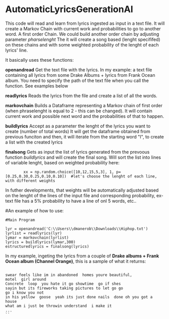 # AutomaticLyricsGenerationAI

This code will read and learn from lyrics ingested as input in a text file.
It will create a Markov Chain with current work and probabilities to go to another word. A first order Chain. 
We could build another order chain by adjusting parameter *pharselenght*
The it will create a song based (lenght specififed) on these chains and with some weighted probability of the lenght of each lyrics' line.

It basically uses these functions:

**openandread**
Get the text file with the lyrics. In my example: a text file containing all lyrics from some Drake Albums + lyrics from Frank Ocean album.
You need to specify the path of the text file when you call the function. See examples below

**readlyrics**
Reads the lyrics from the file and create a list of all the words.

**markovchain**
Builds a Dataframe representing a Markov chain of first order (when phraselenght is equal to 2 - this can be changed).
It will contain current work and possible next word and the probabilities of that to happen.

**buildlyrics**
Accept as a parameter the lenght of the lyrics you want to create (number of total words)
It will get the dataframe obtained from previous funciton and then, it will iterate from the starting word "I", to create a list 
with the created lyrics

**finalsong**
Gets as input the list of lyrics generated from the prevoous function *buildlyrics* and will create the final song.
Will sort the list into lines of variable lenght, based on weighted probability here:
```
        xx = np.random.choice([10,12,15,5,3], 1, p=[0.25,0.30,0.25,0.10,0.10])  #let's choose the lenght of each line, with different weights
```
In futher developments, that weights will be automatically adjusted based on the lenght of the lines of the input file and corresponding 
probability, ex- text file has a 5% probability to have a line of onl 5 words, etc.. 

#An example of how to use:
```
#Main Program

lyr = openandread('C:\\Users\\dmanerob\\Downloads\\Hiphop.txt')
lyrlist = readlyrics(lyr)
lymar = markovchain(lyrlist)
lyrics = buildlyrics(lymar,300)
estructuredlyrics = finalsong(lyrics)
```

In my example, ingeting the lyrics from a couple of **Drake albums + Frank Ocean album (Channel Orange)**, this is a sample of what it returns:

```

swear feels like im in abandoned  homes youre beautiful, 
motel  girl around
Concrete  loop  you hate it go showtime  go if shes 
sayin but its fireworks taking pictures to let go go 
go i know you not 
in his yellow  goose  yeah its just done nails  done oh you got a house 
what am i just be throwin understand  i make it 
...
``


